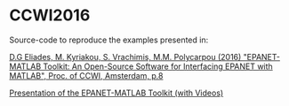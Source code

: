 # CCWI2016

Source-code to reproduce the examples presented in:

[D.G Eliades, M. Kyriakou, S. Vrachimis, M.M. Polycarpou (2016) "EPANET-MATLAB Toolkit: An Open-Source Software for Interfacing EPANET with MATLAB", Proc. of CCWI, Amsterdam, p.8](https://github.com/KIOS-Research/CCWI2016/blob/master/CCWI2016/Paper/Eliades2016.pdf)

[Presentation of the EPANET-MATLAB Toolkit (with Videos)](https://github.com/KIOS-Research/CCWI2016/blob/master/CCWI2016/Presentation/Eliades_CCWI2016.ppt)




